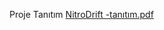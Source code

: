 Proje Tanıtım [NitroDrift -tanıtım.pdf](https://github.com/user-attachments/files/18490053/NitroDrift.-tanitim.pdf)
